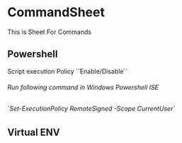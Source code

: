 # CommandSheet
This is Sheet For Commands
## Powershell
<p>Script execution Policy ``Enable/Disable`` </h4><br>
<h6>Run following command in Windows Powershell ISE</p><br>
`Set-ExecutionPolicy RemoteSigned -Scope CurrentUser`

## Virtual ENV
 
